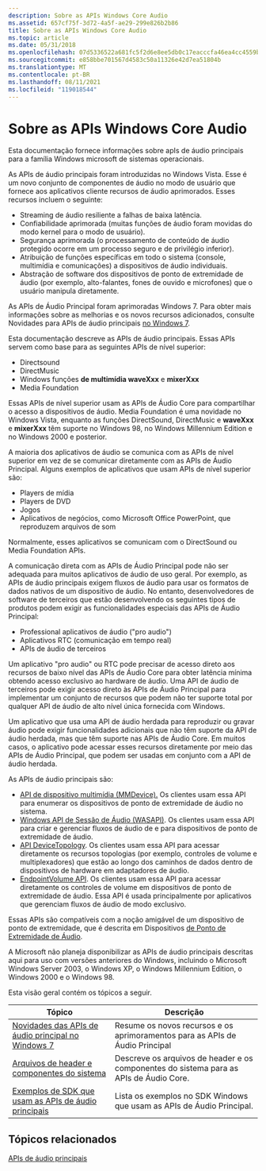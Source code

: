```yaml
---
description: Sobre as APIs Windows Core Audio
ms.assetid: 657cf75f-3d72-4a5f-ae29-299e826b2b86
title: Sobre as APIs Windows Core Audio
ms.topic: article
ms.date: 05/31/2018
ms.openlocfilehash: 07d5336522a681fc5f2d6e8ee5db0c17eacccfa46ea4cc4559bf00e6ea629031
ms.sourcegitcommit: e858bbe701567d4583c50a11326e42d7ea51804b
ms.translationtype: MT
ms.contentlocale: pt-BR
ms.lasthandoff: 08/11/2021
ms.locfileid: "119018544"
---
```

# <a name="about-the-windows-core-audio-apis"></a>Sobre as APIs Windows Core Audio

Esta documentação fornece informações sobre apIs de áudio principais para a família Windows microsoft de sistemas operacionais.

As APIs de áudio principais foram introduzidas no Windows Vista. Esse é um novo conjunto de componentes de áudio no modo de usuário que fornece aos aplicativos cliente recursos de áudio aprimorados. Esses recursos incluem o seguinte:

-   Streaming de áudio resiliente a falhas de baixa latência.
-   Confiabilidade aprimorada (muitas funções de áudio foram movidas do modo kernel para o modo de usuário).
-   Segurança aprimorada (o processamento de conteúdo de áudio protegido ocorre em um processo seguro e de privilégio inferior).
-   Atribuição de funções específicas em todo o sistema (console, multimídia e comunicações) a dispositivos de áudio individuais.
-   Abstração de software dos dispositivos de ponto de extremidade de áudio (por exemplo, alto-falantes, fones de ouvido e microfones) que o usuário manipula diretamente.

As APIs de Áudio Principal foram aprimoradas Windows 7. Para obter mais informações sobre as melhorias e os novos recursos adicionados, consulte Novidades para APIs de áudio principais [no Windows 7](what-s-new-for-core-audio-apis-in-windows-7.md).

Esta documentação descreve as APIs de áudio principais. Essas APIs servem como base para as seguintes APIs de nível superior:

-   Directsound
-   DirectMusic
-   Windows funções **de multimídia waveXxx** e **mixerXxx**
-   Media Foundation

Essas APIs de nível superior usam as APIs de Áudio Core para compartilhar o acesso a dispositivos de áudio. Media Foundation é uma novidade no Windows Vista, enquanto as funções DirectSound, DirectMusic e **waveXxx** e **mixerXxx** têm suporte no Windows 98, no Windows Millennium Edition e no Windows 2000 e posterior.

A maioria dos aplicativos de áudio se comunica com as APIs de nível superior em vez de se comunicar diretamente com as APIs de Áudio Principal. Alguns exemplos de aplicativos que usam APIs de nível superior são:

-   Players de mídia
-   Players de DVD
-   Jogos
-   Aplicativos de negócios, como Microsoft Office PowerPoint, que reproduzem arquivos de som

Normalmente, esses aplicativos se comunicam com o DirectSound ou Media Foundation APIs.

A comunicação direta com as APIs de Áudio Principal pode não ser adequada para muitos aplicativos de áudio de uso geral. Por exemplo, as APIs de áudio principais exigem fluxos de áudio para usar os formatos de dados nativos de um dispositivo de áudio. No entanto, desenvolvedores de software de terceiros que estão desenvolvendo os seguintes tipos de produtos podem exigir as funcionalidades especiais das APIs de Áudio Principal:

-   Professional aplicativos de áudio ("pro audio")
-   Aplicativos RTC (comunicação em tempo real)
-   APIs de áudio de terceiros

Um aplicativo "pro audio" ou RTC pode precisar de acesso direto aos recursos de baixo nível das APIs de Áudio Core para obter latência mínima obtendo acesso exclusivo ao hardware de áudio. Uma API de áudio de terceiros pode exigir acesso direto às APIs de Áudio Principal para implementar um conjunto de recursos que podem não ter suporte total por qualquer API de áudio de alto nível única fornecida com Windows.

Um aplicativo que usa uma API de áudio herdada para reproduzir ou gravar áudio pode exigir funcionalidades adicionais que não têm suporte da API de áudio herdada, mas que têm suporte nas APIs de Áudio Core. Em muitos casos, o aplicativo pode acessar esses recursos diretamente por meio das APIs de Áudio Principal, que podem ser usadas em conjunto com a API de áudio herdada.

As APIs de áudio principais são:

-   [API de dispositivo multimídia (MMDevice).](mmdevice-api.md) Os clientes usam essa API para enumerar os dispositivos de ponto de extremidade de áudio no sistema.
-   [Windows API de Sessão de Áudio (WASAPI)](wasapi.md). Os clientes usam essa API para criar e gerenciar fluxos de áudio de e para dispositivos de ponto de extremidade de áudio.
-   [API DeviceTopology](devicetopology-api.md). Os clientes usam essa API para acessar diretamente os recursos topologias (por exemplo, controles de volume e multiplexadores) que estão ao longo dos caminhos de dados dentro de dispositivos de hardware em adaptadores de áudio.
-   [EndpointVolume API](endpointvolume-api.md). Os clientes usam essa API para acessar diretamente os controles de volume em dispositivos de ponto de extremidade de áudio. Essa API é usada principalmente por aplicativos que gerenciam fluxos de áudio de modo exclusivo.

Essas APIs são compatíveis com a noção amigável de um dispositivo de ponto de extremidade, que é descrita em Dispositivos [de Ponto de Extremidade de Áudio](audio-endpoint-devices.md).

A Microsoft não planeja disponibilizar as APIs de áudio principais descritas aqui para uso com versões anteriores do Windows, incluindo o Microsoft Windows Server 2003, o Windows XP, o Windows Millennium Edition, o Windows 2000 e o Windows 98.

Esta visão geral contém os tópicos a seguir.



| **Tópico**                                                                                      | **Descrição**                                                                           |
|------------------------------------------------------------------------------------------------|-------------------------------------------------------------------------------------------|
| [Novidades das APIs de áudio principal no Windows 7](what-s-new-for-core-audio-apis-in-windows-7.md) | Resume os novos recursos e os aprimoramentos para as APIs de Áudio Principal                   |
| [Arquivos de header e componentes do sistema](header-files-and-system-components.md)                   | Descreve os arquivos de header e os componentes do sistema para as APIs de Áudio Core.                 |
| [Exemplos de SDK que usam as APIs de áudio principais](sdk-samples-that-use-the-core-audio-apis.md)       | Lista os exemplos no SDK Windows que usam as APIs de Áudio Principal.                        |




 

## <a name="related-topics"></a>Tópicos relacionados

<dl> <dt>

[APIs de áudio principais](core-audio-apis-in-windows-vista.md)
</dt> </dl>

 

 




